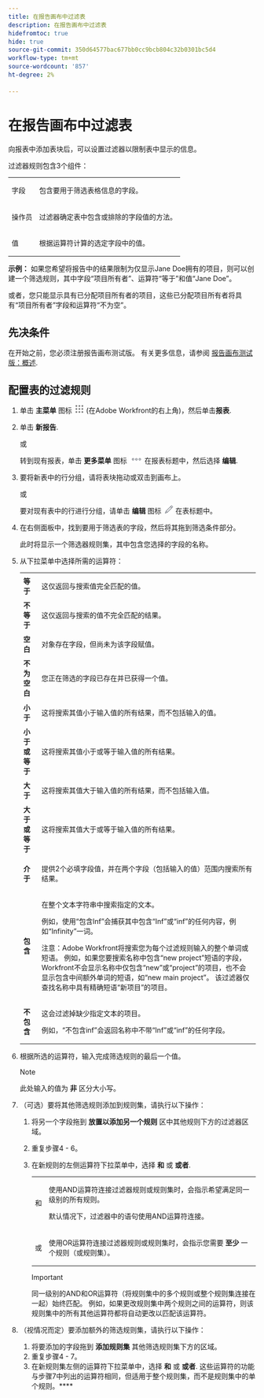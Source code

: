 ```yaml
---
title: 在报告画布中过滤表
description: 在报告画布中过滤表
hidefromtoc: true
hide: true
source-git-commit: 350d64577bac677bb0cc9bcb804c32b0301bc5d4
workflow-type: tm+mt
source-wordcount: '857'
ht-degree: 2%

---
```



# 在报告画布中过滤表

向报表中添加表块后，可以设置过滤器以限制表中显示的信息。

过滤器规则包含3个组件：

<table style="table-layout:auto"> 
 <col> 
 <col> 
 <tbody> 
  <tr> 
   <td role="rowheader">字段</td> 
   <td> <p>包含要用于筛选表格信息的字段。</p> </td> 
  </tr> 
  <tr> 
   <td role="rowheader">操作员</td> 
   <td> <p>过滤器确定表中包含或排除的字段值的方法。 </p> </td> 
  </tr> 
  <tr> 
   <td role="rowheader">值</td> 
   <td> <p>根据运算符计算的选定字段中的值。</p> </td> 
  </tr> 
 </tbody> 
</table>

**示例：** 如果您希望将报告中的结果限制为仅显示Jane Doe拥有的项目，则可以创建一个筛选规则，其中字段“项目所有者”、运算符“等于”和值“Jane Doe”。

或者，您只能显示具有已分配项目所有者的项目，这些已分配项目所有者将具有“项目所有者”字段和运算符“不为空”。

## 先决条件

在开始之前，您必须注册报告画布测试版。 有关更多信息，请参阅 [报告画布测试版：概述](/help/quicksilver/product-announcements/betas/canvas-dashboards-beta/reporting-canvas-beta-overview.md).

## 配置表的过滤规则

1. 单击 **主菜单** 图标 ![](assets/main-menu-icon.png) (在Adobe Workfront的右上角)，然后单击&#x200B;**报表**.

1. 单击 **新报告**.

   或

   转到现有报表，单击 **更多菜单** 图标 ![](assets/more-icon.png) 在报表标题中，然后选择 **编辑**.

1. 要将新表中的行分组，请将表块拖动或双击到画布上。

   或

   要对现有表中的行进行分组，请单击 **编辑** 图标 ![](assets/edit-icon.png) 在表标题中。

1. 在右侧面板中，找到要用于筛选表的字段，然后将其拖到筛选条件部分。

   此时将显示一个筛选器规则集，其中包含您选择的字段的名称。

1. 从下拉菜单中选择所需的运算符：

   <table style="table-layout:auto"> 
    <col> 
    <col> 
    <tbody> 
     <tr> 
      <td role="rowheader"><strong>等于</strong> </td> 
      <td> <p>这仅返回与搜索值完全匹配的值。</p> </td> 
     </tr> 
     <tr> 
      <td role="rowheader"><strong>不等于</strong> </td> 
      <td> <p>这仅返回与搜索的值不完全匹配的结果。</p> </td> 
     </tr> 
     <tr> 
      <td role="rowheader"><strong>空白</strong> </td> 
      <td> <p>对象存在字段，但尚未为该字段赋值。</p> </td> 
     </tr> 
     <tr> 
      <td role="rowheader"><strong>不为空白</strong> </td> 
      <td> <p>您正在筛选的字段已存在并已获得一个值。</p> </td> 
     </tr> 
     <tr> 
      <td role="rowheader"><strong>小于</strong> </td> 
      <td> <p>这将搜索其值小于输入值的所有结果，而不包括输入的值。</p> </td> 
     </tr> 
     <tr> 
      <td role="rowheader"><strong>小于或等于</strong> </td> 
      <td> <p>这将搜索其值小于或等于输入值的所有结果。</p> </td> 
     </tr> 
     <tr> 
      <td role="rowheader"><strong>大于</strong> </td> 
      <td> <p>这将搜索其值大于输入值的所有结果，而不包括输入值。</p> </td> 
     </tr> 
     <tr> 
      <td role="rowheader"><strong>大于或等于</strong> </td> 
      <td> <p>这将搜索其值大于或等于输入值的所有结果。</p> </td> 
     </tr> 
     <tr> 
      <td role="rowheader"><strong>介于</strong> </td> 
      <td> <p>提供2个必填字段值，并在两个字段（包括输入的值）范围内搜索所有结果。</p> </td> 
     </tr> 
     <tr> 
      <td role="rowheader"><strong>包含</strong> </td> 
      <td> <p>在整个文本字符串中搜索指定的文本。</p> <p>例如，使用“包含Inf”会捕获其中包含“Inf”或“inf”的任何内容，例如“Infinity”一词。</p> <p>注意：Adobe Workfront将搜索您为每个过滤规则输入的整个单词或短语。 例如，如果您要搜索名称中包含“new project”短语的字段，Workfront不会显示名称中仅包含“new”或“project”的项目，也不会显示包含中间额外单词的短语，如“new main project”。 该过滤器仅查找名称中具有精确短语“新项目”的项目。</p> </td> 
     </tr> 
     <tr> 
      <td role="rowheader"><strong>不包含</strong> </td> 
      <td> <p>这会过滤掉缺少指定文本的项目。</p> <p>例如，“不包含inf”会返回名称中不带“Inf”或“inf”的任何字段。</p> </td> 
     </tr> 
    </tbody> 
   </table>

1. 根据所选的运算符，输入完成筛选规则的最后一个值。

   >[!NOTE]
   >
   >此处输入的值为 **非** 区分大小写。

1. （可选）要将其他筛选规则添加到规则集，请执行以下操作：

   1. 将另一个字段拖到 **放置以添加另一个规则** 区中其他规则下方的过滤器区域。
   1. 重复步骤4 - 6。
   1. 在新规则的左侧运算符下拉菜单中，选择 **和** 或 **或者**.

      <table style="table-layout:auto"> 
       <col> 
       </col> 
       <col> 
       </col> 
       <tbody> 
        <tr> 
         <td role="rowheader"> <p>和</p> </td> 
         <td> <p>使用AND运算符连接过滤器规则或规则集时，会指示希望满足同一级别的所有规则。</p> <p>默认情况下，过滤器中的语句使用AND运算符连接。</p> </td> 
        </tr> 
        <tr> 
         <td role="rowheader"> <p>或</p> </td> 
         <td> <p>使用OR运算符连接过滤器规则或规则集时，会指示您需要 <strong>至少</strong> 一个规则（或规则集）。</p> </td> 
        </tr> 
       </tbody> 
      </table>

      >[!IMPORTANT]
      >
      >同一级别的AND和OR运算符（将规则集中的多个规则或整个规则集连接在一起）始终匹配。 例如，如果更改规则集中两个规则之间的运算符，则该规则集中的所有其他运算符都将自动更改以匹配该运算符。

1. （视情况而定）要添加额外的筛选规则集，请执行以下操作：

   1. 将要添加的字段拖到 **添加规则集** 其他筛选规则集下方的区域。
   1. 重复步骤4 - 7。
   1. 在新规则集左侧的运算符下拉菜单中，选择 **和** 或 **或者**. 这些运算符的功能与步骤7中列出的运算符相同，但适用于整个规则集，而不是规则集中的单个规则。****
